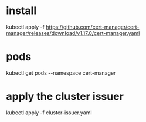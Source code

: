 # install
kubectl apply -f https://github.com/cert-manager/cert-manager/releases/download/v1.17.0/cert-manager.yaml

# pods
kubectl get pods --namespace cert-manager

# apply the cluster issuer
kubectl apply -f cluster-issuer.yaml